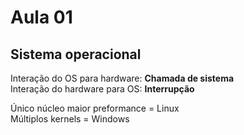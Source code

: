 # Aula 01

## Sistema operacional

Interação do OS para hardware: **Chamada de sistema**<br>
Interação do hardware para OS: **Interrupção**

Único núcleo maior preformance = Linux<br>
Múltiplos kernels = Windows

